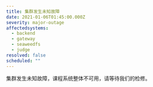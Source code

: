 ```yaml
---
title: 集群发生未知故障
date: 2021-01-06T01:45:00.000Z
severity: major-outage
affectedsystems:
  - backend
  - gateway
  - seaweedfs
  - judge
resolved: false
scheduled: ""
---
```

集群发生未知故障，课程系统整体不可用，请等待我们的检修。